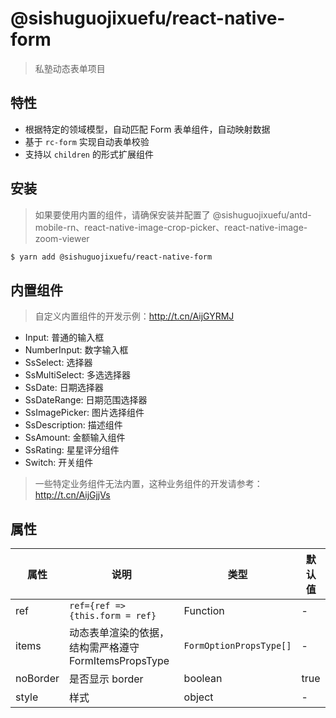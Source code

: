 # @sishuguojixuefu/react-native-form

> 私塾动态表单项目

## 特性

- 根据特定的领域模型，自动匹配 Form 表单组件，自动映射数据
- 基于 `rc-form` 实现自动表单校验
- 支持以 `children` 的形式扩展组件

## 安装

> 如果要使用内置的组件，请确保安装并配置了 @sishuguojixuefu/antd-mobile-rn、react-native-image-crop-picker、react-native-image-zoom-viewer

```sh
$ yarn add @sishuguojixuefu/react-native-form
```

## 内置组件

> 自定义内置组件的开发示例：http://t.cn/AijGYRMJ

- Input: 普通的输入框
- NumberInput: 数字输入框
- SsSelect: 选择器
- SsMultiSelect: 多选选择器
- SsDate: 日期选择器
- SsDateRange: 日期范围选择器
- SsImagePicker: 图片选择组件
- SsDescription: 描述组件
- SsAmount: 金额输入组件
- SsRating: 星星评分组件
- Switch: 开关组件

> 一些特定业务组件无法内置，这种业务组件的开发请参考：http://t.cn/AijGjjVs

## 属性

| 属性     | 说明                                                  | 类型                    | 默认值 |
| -------- | ----------------------------------------------------- | ----------------------- | ------ |
| ref      | `ref={ref => {this.form = ref}`                       | Function                | -      |
| items    | 动态表单渲染的依据，结构需严格遵守 FormItemsPropsType | `FormOptionPropsType[]` | -      |
| noBorder | 是否显示 border                                       | boolean                 | true   |
| style    | 样式                                                  | object                  | -      |
